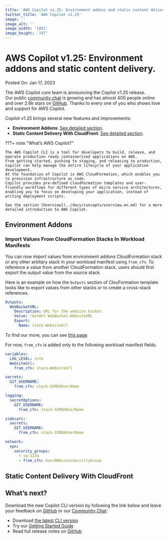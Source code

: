 ```yaml
---
title: 'AWS Copilot v1.25: Environment addons and static content delivery.'
twitter_title: 'AWS Copilot v1.25'
image: ''
image_alt: ''
image_width: '1051'
image_height: '747'
---
```


# AWS Copilot v1.25: Environment addons and static content delivery.

Posted On: Jan 17, 2023

The AWS Copilot core team is announcing the Copilot v1.25 release.  
Our public [сommunity сhat](https://gitter.im/aws/copilot-cli) is growing and has almost 400 people online and over 2.6k stars on [GitHub](http://github.com/aws/copilot-cli/).
Thanks to every one of you who shows love and support for AWS Copilot.

Copilot v1.25 brings several new features and improvements:

- **Environment Addons**: [See detailed section](#environment-addons).
- **Static Content Delivery With CloudFront**: [See detailed section](#static-content-delivery-with-cloudfront).

???+ note "What’s AWS Copilot?"

    The AWS Copilot CLI is a tool for developers to build, release, and operate production ready containerized applications on AWS.
    From getting started, pushing to staging, and releasing to production, Copilot can help manage the entire lifecycle of your application development.
    At the foundation of Copilot is AWS CloudFormation, which enables you to provision infrastructure as code.
    Copilot provides pre-defined CloudFormation templates and user-friendly workflows for different types of micro service architectures,
    enabling you to focus on developing your application, instead of writing deployment scripts.

    See the section [Overview](../docs/concepts/overview.en.md) for a more detailed introduction to AWS Copilot.

## Environment Addons
### Import Values From CloudFormation Stacks In Workload Manifests

You can now import values from environment addons CloudFormation stack or any other arbitary stack in your workload manifest using `from_cfn`.
To reference a value from another CloudFormation stack, users should first export the output value from the source stack.

Here is an example on how the `Outputs` section of ClouFormation template looks like to export values from other stacks or to create a cross-stack references.

```yaml
Outputs:
  WebBucketURL:
    Description: URL for the website bucket
    Value: !GetAtt WebBucket.WebsiteURL
    Export:
      Name: stack-WebsiteUrl
```

To find our more, you can see [this page](https://docs.aws.amazon.com/AWSCloudFormation/latest/UserGuide/outputs-section-structure.html) 

For now, `from_cfn` is added only to the following workload manifest fields.

```yaml
variables:
  LOG_LEVEL: info
  WebsiteUrl:
    from_cfn: stack-WebsiteUrl
```

```yaml
secrets:
  GIT_USERNAME:
    from_cfn: stack-SSMGHUserName
```

```yaml
logging:
  secretOptions:
    GIT_USERNAME:
      from_cfn: stack-SSMGHUserName
```

```yaml
sidecars:
  secrets:
    GIT_USERNAME:
      from_cfn: stack-SSMGHUserName
```

```yaml
network:
  vpn:
    security_groups:
      - sg-1234
      - from_cfn: UserDBAccessSecurityGroup
```

## Static Content Delivery With CloudFront

## What’s next?

Download the new Copilot CLI version by following the link below and leave your feedback on [GitHub](https://github.com/aws/copilot-cli/) or our [Community Chat](https://gitter.im/aws/copilot-cli):

- Download [the latest CLI version](../docs/getting-started/install.en.md)
- Try our [Getting Started Guide](../docs/getting-started/first-app-tutorial.en.md)
- Read full release notes on [GitHub](https://github.com/aws/copilot-cli/releases/tag/v1.25.0)